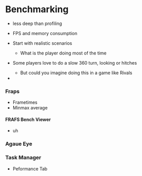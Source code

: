 
# Benchmarking
- less deep than profiling
- FPS and memory consumption
- Start with realistic scenarios
	- What is the player doing most of the time

- Some players love to do a slow 360 turn, looking or hitches
	- But could you imagine doing this in a game like Rivals
-

### Fraps
- Frametimes
- Minmax average

#### FRAFS Bench Viewer
- uh

### Agaue Eye

### Task Manager
- Peformance Tab
